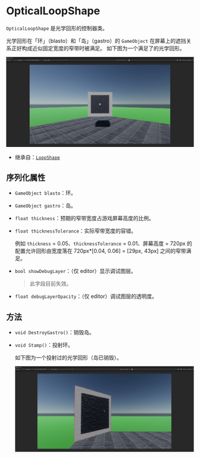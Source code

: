 # OpticalLoopShape

`OpticalLoopShape` 是光学回形的控制器类。

光学回形在「环」（blasto）和「岛」（gastro）的 `GameObject` 在屏幕上的遮挡关系正好构成近似固定宽度的窄带时被满足。
如下图为一个满足了的光学回形。

![一个满足的光学回形。](../public/satisfied-square-optical-loopshape.png)

- 继承自：[`LoopShape`](LoopShape.md)

## 序列化属性

- `GameObject blasto`：环。
- `GameObject gastro`：岛。
- `float thickness`：预期的窄带宽度占游戏屏幕高度的比例。
- `float thicknessTolerance`：实际窄带宽度的容错。

	例如 `thickness` = 0.05、`thicknessTolerance` = 0.01、屏幕高度 = 720px 的配置允许回形由宽度落在 720px*\[0.04, 0.06\] = \[29px, 43px\] 之间的窄带满足。

- `bool showDebugLayer`：（仅 editor）显示调试图层。

	> 此字段目前失效。

- `float debugLayerOpacity`：（仅 editor）调试图层的透明度。

## 方法

- `void DestroyGastro()`：销毁岛。

- `void Stamp()`：投射环。

	如下图为一个投射过的光学回形（岛已销毁）。

	![一个投射过的光学回形。](../public/stamped-square-optical-loopshape.png)